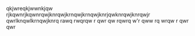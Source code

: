qkjwreqkjwwnkjqw rjkqwnrjkqwnrqwjknrqwjkrnqwjkrnqwjknrjqwknrqwjknrqwjr
qwrlknqwlkrnqwjknrq
rawq
rwqrqw
r
qwr
qw
rqwrq
w'r
qww
rq
wrqw
r
qwr
qwr
